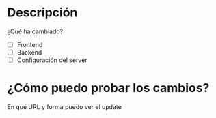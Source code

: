 # Descripción
¿Qué ha cambiado?

- [ ] Frontend
- [ ] Backend
- [ ] Configuración del server
# ¿Cómo puedo probar los cambios?
En qué URL y forma puedo ver el update
